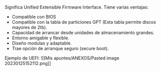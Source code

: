 Significa Unified Extensible Firmware Interface. Tiene varias ventajas:

- Compatible con BIOS
- Compatible con la tabla de particiones GPT (Esta tabla permite discos mayores de 2tb).
- Capacidad de arrancar desde unidades de almacenamiento grandes.
- Entorno amigable y flexible.
- Diseño modulas y adaptable.
- Trae opción de arranque seguro (secure boot).

Ejemplo de UEFI:
![[Mis apuntes/ANEXOS/Pasted image 20230125152112.png]]
